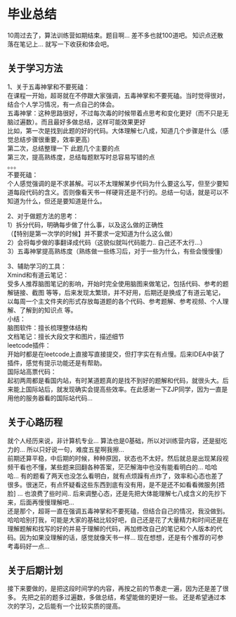 毕业总结
============
10周过去了，算法训练营如期结束。题目啊... 差不多也就100道吧。
知识点还散落在笔记上... 就写一下收获和体会吧。

关于学习方法
------------
1、关于五毒神掌和不要死磕：<br>
在课程一开始，超哥就在不停跟大家强调，五毒神掌和不要死磕。当时觉得很对，结合个人学习情况，有一点自己的体会。<br>
五毒神掌：这种思路很好，不过每次毒的时候带着点思考和变化更好（而不只是无脑过遍数）。而且最好多做总结，这样可能效果更好<br>
比如，第一次是找到此题的好的代码。大体理解七八成，知道几个步骤是什么（感觉总结步骤很重要，效率更高）<br>
      第二次，总结整理一下 此题几个主要的点<br>
      第三次，提高熟练度，总结每题默写时总容易写错的点<br>
     。。。<br>
不要死磕：<br>
个人感觉强调的是不求甚解。可以不太理解某步代码为什么要这么写，但至少要知道每段代码的含义。否则像看天书一样硬背还是不行的。总结一句话，就是可以不知道为什么，但还是要知道是什么。<br>

2、对于做题方法的思考：<br>
1）拆分代码，明确每步做了什么事，以及这么做的正确性<br>
（【特别是第一次学的时候】并不要求一定知道为什么这么做）<br>
2）会将每步做的事翻译成代码（这貌似就叫代码能力.. 自己还不太行...）<br>
3）五毒神掌提高熟练度（熟练做一些练习后，对于一些为什么，有些会慢慢懂）<br>

3、辅助学习的工具：<br>
Xmind和有道云笔记：<br>
受多人推荐脑图笔记的影响，开始时完全使用脑图来做笔记，包括代码、参考的题解链接、截图 等等，后来发现太繁琐，并不好用，后期还是换成了有道云笔记，以每周一个主文件夹的形式存放每道题的各个代码、参考题解、参考视频、个人理解、了解到的知识点 等。<br>
小结：<br>
      脑图软件：擅长梳理整体结构<br>
      文档笔记：擅长大段文字和图片，描述细节<br>
leetcode插件：<br>
开始时都是在leetcode上直接写直接提交，但打字实在有点慢。后来IDEA中装了插件，感觉有提示功能还是有帮助。<br>
国际站高票代码：<br>
起初两周都是看国内站，有时某道题真的是找不到好的题解和代码，就很头大。后来能上国际站后，就发现确实会提高些效率。在此感谢一下ZJP同学，因为一直是用他的服务器看的国际站代码...<br>


关于心路历程
------------
就个人经历来说，非计算机专业... 算法也是0基础，所以对训练营内容，还是挺吃力的... 所以只好说一句，难度五星啊我擦...<br>
前期还算平稳，中后期的时候，种种原因，状态也不太好。然后就总是出现某段视频干看也不懂，某些题来回翻各种答案，茫茫解海中也没有能看明白的... 哈哈哈... 有的题看了两天也没怎么看明白，就有点烦躁有点炸了，效率和心态也差了很多。很迷茫，有点怀疑看这些东西到底有没有用，是不是还不如看看微服务[捂脸] ... 也浪费了些时间.. 后来调整心态，还是先把大体能理解七八成含义的先抄下来，后面再慢慢理解吧...<br>
还是那个，超哥一直在强调五毒神掌和不要死磕，但结合自己的情况，我没做到。哈哈哈别打我，可能是大家的基础比较好吧，自己还是花了大量精力和时间还是在理解题解和找写的好的并易于理解的代码，再加修改自己的笔记和个人版本的代码。因为如果没理解的话，感觉就像天书一样... 现在想想，还是有个推荐的可参考毒码好一点...<br>

关于后期计划
------------
接下来要做的，是把这段时间学的内容，再按之前的节奏走一遍，因为还是差了很多。
先把之前的题多过遍数，多做总结，希望能做的更好一些。
还是希望通过本次的学习，之后能有一个比较实质的提高。
